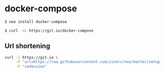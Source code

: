 # docker-compose


```bash
$ neo install docker-compose
```


```bash
$ curl -sL https://git.io/docker-compose
```

## Url shortening

```bash
curl -i https://git.io \
     -F "url=https://raw.githubusercontent.com/zionrc/neo/master/setup.sh" \
     -F "code=zion"
```

